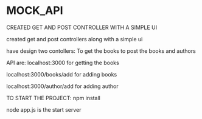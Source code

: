 # MOCK_API
CREATED GET AND POST CONTROLLER WITH A SIMPLE UI


created get and post controllers along with a simple ui

have design two contollers: To get the books to post the books and authors

API are: 
localhost:3000 for getting the books


localhost:3000/books/add for adding books


localhost:3000/author/add for adding author


TO START THE PROJECT:
 npm install
 
 
 node app.js is the  start server
